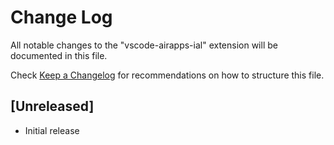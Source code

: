 # Change Log
All notable changes to the "vscode-airapps-ial" extension will be documented in this file.

Check [Keep a Changelog](http://keepachangelog.com/) for recommendations on how to structure this file.

## [Unreleased]
- Initial release
